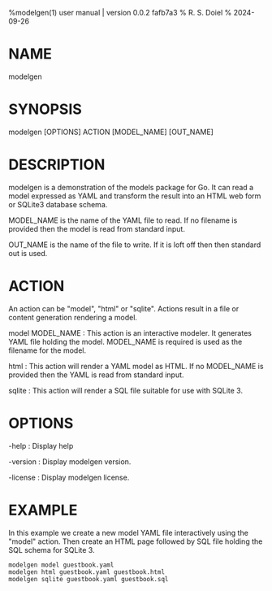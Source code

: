 %modelgen(1) user manual | version 0.0.2 fafb7a3
% R. S. Doiel
% 2024-09-26

# NAME

modelgen 

# SYNOPSIS

modelgen [OPTIONS] ACTION [MODEL_NAME] [OUT_NAME]

# DESCRIPTION

modelgen is a demonstration of the models package for Go.  It can read
a model expressed as YAML and transform the result into an HTML web form
or SQLite3 database schema.

MODEL_NAME is the name of the YAML file to read. If no filename is provided
then the model is read from standard input.

OUT_NAME is the name of the file to write. If it is loft off then
then standard out is used.

# ACTION

An action can be "model", "html" or "sqlite". Actions result in a file or
content generation rendering a model.

model MODEL_NAME
: This action is an interactive modeler. It generates YAML file holding
the model.  MODEL_NAME is required is used as the filename for the model.

html
: This action will render a YAML model as HTML. If no MODEL_NAME is provided
then the YAML is read from standard input.

sqlite
: This action will render a SQL file suitable for use with SQLite 3.

# OPTIONS

-help
: Display help

-version
: Display modelgen version.

-license
: Display modelgen license.

# EXAMPLE

In this example we create a new model YAML file interactively using
the "model" action. Then create an HTML page followed by SQL file
holding the SQL schema for SQLite 3.

~~~
modelgen model guestbook.yaml
modelgen html guestbook.yaml guestbook.html
modelgen sqlite guestbook.yaml guestbook.sql
~~~


